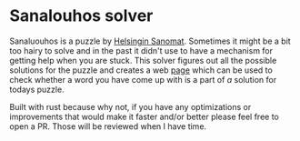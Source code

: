 # Sanalouhos solver #

Sanaluouhos is a puzzle by [Helsingin Sanomat](https://hs.fi/pelit/sanalouhos).
Sometimes it might be a bit too hairy to solve and in the past it didn't use to have a mechanism for getting help when you are stuck.
This solver figures out all the possible solutions for the puzzle and creates a web [page](https://kaakock.github.io/sanalouhos) which can be used to check whether a word you have come up with is a part of _a_ solution for todays puzzle.

Built with rust because why not, if you have any optimizations or improvements that would make it faster and/or better please feel free to open a PR. Those will be reviewed when I have time.

